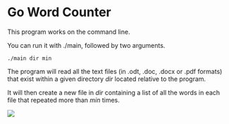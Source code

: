# Go Word Counter

This program works on the command line.

You can run it with ./main, followed by two arguments.

    ./main dir min
    
The program will read all the text files (in .odt, .doc, .docx or .pdf formats) that exist within a given directory *dir* located relative to the program.

It will then create a new file in *dir* containing a list of all the words in each file that repeated more than *min* times.

![](https://github.com/maxhealy01/word_counter/blob/main/functionality.gif)
